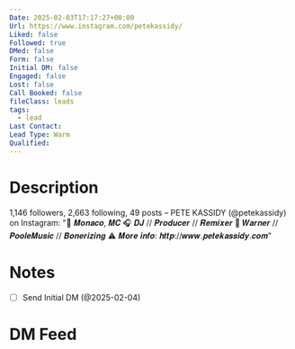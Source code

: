 ```yaml
---
Date: 2025-02-03T17:17:27+00:00
Url: https://www.instagram.com/petekassidy/
Liked: false
Followed: true
DMed: false
Form: false
Initial DM: false
Engaged: false
Lost: false
Call Booked: false
fileClass: leads
tags:
  - lead
Last Contact: 
Lead Type: Warm
Qualified:
---
```

# Description
1,146 followers, 2,663 following, 49 posts – PETE KASSIDY (@petekassidy) on Instagram: "📍 𝑴𝒐𝒏𝒂𝒄𝒐, 𝑴𝑪
🎧 𝑫𝑱 // 𝑷𝒓𝒐𝒅𝒖𝒄𝒆𝒓 // 𝑹𝒆𝒎𝒊𝒙𝒆𝒓
📀 𝑾𝒂𝒓𝒏𝒆𝒓 // 𝑷𝒐𝒐𝒍𝒆𝑴𝒖𝒔𝒊𝒄 // 𝑩𝒐𝒏𝒆𝒓𝒊𝒛𝒊𝒏𝒈
⚠️ 𝑴𝒐𝒓𝒆 𝒊𝒏𝒇𝒐: 𝒉𝒕𝒕𝒑://𝒘𝒘𝒘.𝒑𝒆𝒕𝒆𝒌𝒂𝒔𝒔𝒊𝒅𝒚.𝒄𝒐𝒎"
# Notes

- [ ] Send Initial DM (@2025-02-04)
# DM Feed